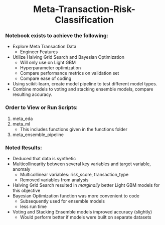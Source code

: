 <h1 align="center"> Meta-Transaction-Risk-Classification</h1>

### **Notebook exists to achieve the following:**
- Explore Meta Transaction Data
   - Engineer Features
- Utilize Halving Grid Search and Bayesian Optimization
   - Will only use on Light GBM
   - Hyperparameter optimization
   - Compare performance metrics on validation set
   - Compare ease of coding 
- Using scikit-learn, create model pipeline to test different model types.
- Combine models to voting and stacking ensemble models, compare resulting accuracy.

### **Order to View or Run Scripts:**
1. meta_eda
2. meta_ml
   - This includes functions given in the functions folder
3. meta_ensemble_pipeline

### **Noted Results:**
- Deduced that data is synthetic
- Multicollinearity between several key variables and target variable, anomaly
  - Multicollinear variables: risk_score, transaction_type
  - Removed variables from analysis
- Halving Grid Search resulted in *marginally* better Light GBM models for this objective
- Bayesian Optimization function was more convenient to code
  - Subsequently used for ensemble models
  - less run time
- Voting and Stacking Ensemble models improved accuracy (slightly)
  - Would perform better if models were built on separate datasets

